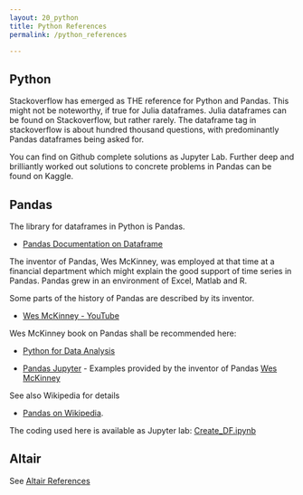 ```yaml
---
layout: 20_python
title: Python References
permalink: /python_references

---
```

  
## Python

Stackoverflow has emerged as THE reference for Python and Pandas. This might not be noteworthy, if true for Julia dataframes. Julia dataframes can be found on Stackoverflow, but rather rarely. The dataframe tag in stackoverflow is about hundred thousand questions, with predominantly Pandas dataframes being asked for.

You can find on Github complete solutions as Jupyter Lab.
Further deep and brilliantly worked out solutions to concrete problems in Pandas can be found on Kaggle.


## Pandas

The library for dataframes in Python is Pandas.

- [Pandas Documentation on Dataframe](https://pandas.pydata.org/pandas-docs/stable/reference/api/pandas.DataFrame.html)

The inventor of Pandas, Wes McKinney, was employed at that time at a financial department which might explain the good support of time series in Pandas. Pandas grew in an environment of Excel, Matlab and R.  

Some parts of the history of Pandas are described by its inventor.

- [Wes McKinney - YouTube](https://www.youtube.com/watch?v=kHdkFyGCxiY)

Wes McKinney book on Pandas shall be recommended here:

- [Python for Data Analysis](https://www.amazon.com/-/de/dp/1449319793/ref=sr_1_3?__mk_de_DE=%C3%85M%C3%85%C5%BD%C3%95%C3%91&dchild=1&keywords=mckinney+data+analysis&qid=1621350519&sr=8-3)

- [Pandas Jupyter](https://github.com/wesm/pydata-book) -  Examples provided by the inventor of Pandas [Wes McKinney](https://wesmckinney.com/)


See also Wikipedia for details 
- [Pandas on  Wikipedia](https://en.wikipedia.org/wiki/Pandas_(software)). 

The coding used here is available as Jupyter lab: 
[Create_DF.ipynb](https://github.com/MaSe69/dataframes/blob/master/dfPython/PY_11_Create_DF.ipynb)


## Altair

See [Altair References](altair_references)



